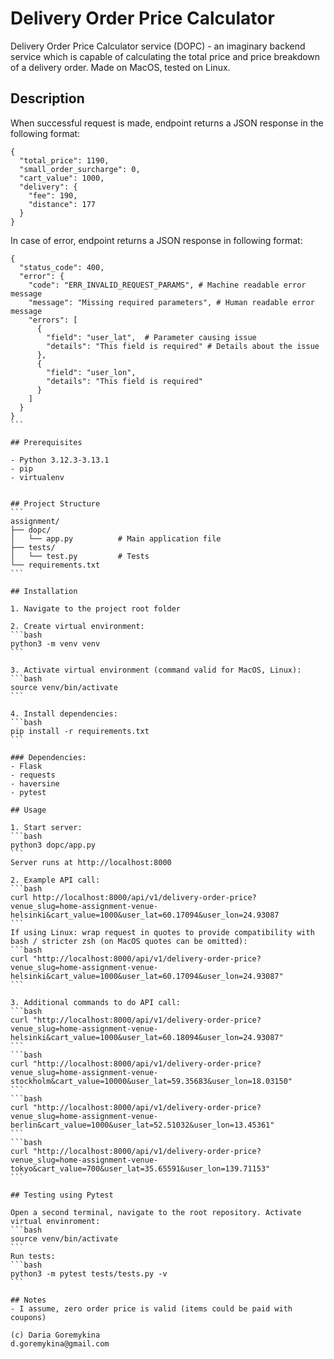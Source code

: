 # Delivery Order Price Calculator

Delivery Order Price Calculator service (DOPC) - an imaginary backend service which is capable of calculating the total price and price breakdown of a delivery order.
Made on MacOS, tested on Linux.

## Description

When successful request is made, endpoint returns a JSON response in the following format:
```
{
  "total_price": 1190,
  "small_order_surcharge": 0,
  "cart_value": 1000,
  "delivery": {
    "fee": 190,
    "distance": 177
  }
}
```
In case of error, endpoint returns a JSON response in following format:
````
{
  "status_code": 400, 
  "error": {
    "code": "ERR_INVALID_REQUEST_PARAMS", # Machine readable error message
    "message": "Missing required parameters", # Human readable error message
    "errors": [
      {
        "field": "user_lat",  # Parameter causing issue
        "details": "This field is required" # Details about the issue
      },
      {
        "field": "user_lon",
        "details": "This field is required"
      }
    ]
  }
}
```

## Prerequisites

- Python 3.12.3-3.13.1
- pip
- virtualenv


## Project Structure
```
assignment/
├── dopc/
│   └── app.py          # Main application file
├── tests/
│   └── test.py         # Tests
└── requirements.txt
```

## Installation

1. Navigate to the project root folder

2. Create virtual environment:
```bash
python3 -m venv venv
```

3. Activate virtual environment (command valid for MacOS, Linux):
```bash
source venv/bin/activate
```

4. Install dependencies:
```bash
pip install -r requirements.txt
```

### Dependencies:
- Flask
- requests
- haversine
- pytest

## Usage

1. Start server:
```bash
python3 dopc/app.py
```
Server runs at http://localhost:8000

2. Example API call:
```bash
curl http://localhost:8000/api/v1/delivery-order-price?venue_slug=home-assignment-venue-helsinki&cart_value=1000&user_lat=60.17094&user_lon=24.93087
```
If using Linux: wrap request in quotes to provide compatibility with bash / stricter zsh (on MacOS quotes can be omitted):
```bash
curl "http://localhost:8000/api/v1/delivery-order-price?venue_slug=home-assignment-venue-helsinki&cart_value=1000&user_lat=60.17094&user_lon=24.93087"
```

3. Additional commands to do API call:
```bash
curl "http://localhost:8000/api/v1/delivery-order-price?venue_slug=home-assignment-venue-helsinki&cart_value=1000&user_lat=60.18094&user_lon=24.93087"
```
```bash
curl "http://localhost:8000/api/v1/delivery-order-price?venue_slug=home-assignment-venue-stockholm&cart_value=10000&user_lat=59.35683&user_lon=18.03150"
```
```bash
curl "http://localhost:8000/api/v1/delivery-order-price?venue_slug=home-assignment-venue-berlin&cart_value=1000&user_lat=52.51032&user_lon=13.45361"
```
```bash
curl "http://localhost:8000/api/v1/delivery-order-price?venue_slug=home-assignment-venue-tokyo&cart_value=700&user_lat=35.65591&user_lon=139.71153"
```

## Testing using Pytest

Open a second terminal, navigate to the root repository. Activate virtual envinroment:
```bash
source venv/bin/activate
```
Run tests:
```bash
python3 -m pytest tests/tests.py -v
```

## Notes
- I assume, zero order price is valid (items could be paid with coupons)

(c) Daria Goremykina
d.goremykina@gmail.com